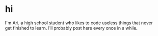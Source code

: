 # hi
I'm Ari, a high school student who likes to code useless things that never get finished to learn.
I'll probably post here every once in a while.
